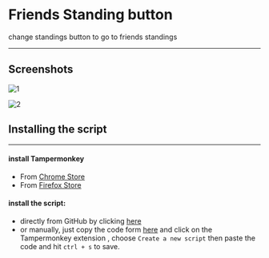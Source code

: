 # Friends Standing button
change standings button to go to friends standings

----

## Screenshots

![1](https://user-images.githubusercontent.com/73834838/229955390-322d9ac3-bbaa-4390-9ecd-b7a0d1f867b9.png)



![2](https://user-images.githubusercontent.com/73834838/229943594-e032c373-fe02-481d-9b0e-611a0f8a34fc.png)



## Installing the script

-----

#### install Tampermonkey 

- From [Chrome Store](https://chrome.google.com/webstore/detail/tampermonkey/dhdgffkkebhmkfjojejmpbldmpobfkfo?hl=en)
- From [Firefox Store](https://addons.mozilla.org/en-US/firefox/addon/tampermonkey/)

#### install the script:

- directly from GitHub by clicking [here](https://github.com/AhmedMohamedAbdelaty/Codeforces_Friends-Standing-Script/raw/main/friends-standing.js)
- or manually,  just copy the code form [here](https://github.com/AhmedMohamedAbdelaty/Codeforces_Friends-Standing-Script/raw/main/friends-standing.js) and click on the Tampermonkey extension , choose `Create a new script` then paste the code and hit `ctrl + s` to save.
